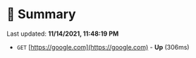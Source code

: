 # 📖 Summary
Last updated: **11/14/2021, 11:48:19 PM**

- `GET` [https://google.com](https://google.com) - **Up** (306ms)
